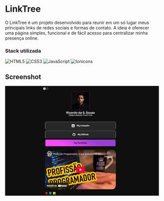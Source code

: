 
# LinkTree

O LinkTree é um projeto desenvolvido para reunir em um só lugar meus principais links de redes sociais e formas de contato. A ideia é oferecer uma página simples, funcional e de fácil acesso para centralizar minha presença online.


### Stack utilizada
![HTML5](https://img.shields.io/badge/HTML5-E34F26?style=for-the-badge&logo=html5&logoColor=white&) ![CSS3](https://img.shields.io/badge/CSS3-1572B6?style=for-the-badge&logo=css3&logoColor=white) ![JavaScript](https://img.shields.io/badge/JavaScript-F7DF1E?style=for-the-badge&logo=javascript&logoColor=black) ![Ionicons](https://img.shields.io/badge/Ionicons-3880FF?style=for-the-badge&logo=ionic&logoColor=white)

## Screenshot

![Site Screenshot](./src/assets/Icons&IMGs/screenshot_md.png)


